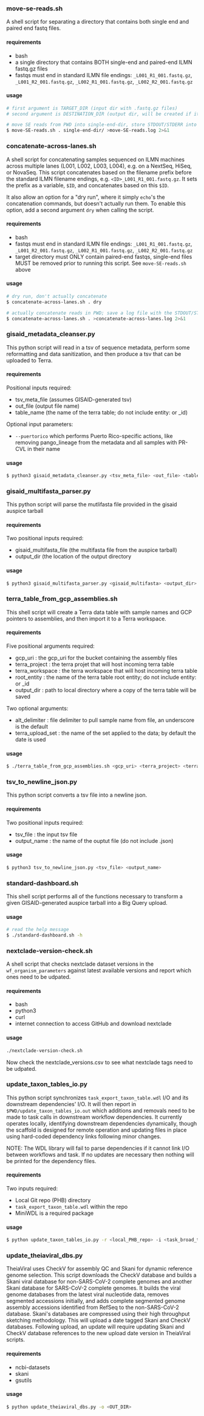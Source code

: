 ### move-se-reads.sh

A shell script for separating a directory that contains both single end and paired end fastq files.

#### requirements
 - bash
 - a single directory that contains BOTH single-end and paired-end ILMN fastq.gz files
 - fastqs must end in standard ILMN file endings: `_L001_R1_001.fastq.gz`, `_L001_R2_001.fastq.gz`, `_L002_R1_001.fastq.gz`, `_L002_R2_001.fastq.gz`

#### usage
```bash
# first argument is TARGET_DIR (input dir with .fastq.gz files)
# second argument is DESTINATION_DIR (output dir, will be created if it doesn't already exist)

# move SE reads from PWD into single-end-dir, store STDOUT/STDERR into log file
$ move-SE-reads.sh . single-end-dir/ >move-SE-reads.log 2>&1
```

### concatenate-across-lanes.sh

A shell script for concatenating samples sequenced on ILMN machines across multiple lanes (L001, L002, L003, L004), e.g. on a NextSeq, HiSeq, or NovaSeq. This script concatenates based on the filename prefix before the standard ILMN filename endings, e.g. `<ID>_L001_R1_001.fastq.gz`. It sets the prefix as a variable, `$ID`, and concatenates based on this `$ID`.

It also allow an option for a "dry run", where it simply `echo`'s the concatenation commands, but doesn't actually run them. To enable this option, add a second argument `dry` when calling the script.

#### requirements
  - bash
  - fastqs must end in standard ILMN file endings: `_L001_R1_001.fastq.gz`, `_L001_R2_001.fastq.gz`, `_L002_R1_001.fastq.gz`, `_L002_R2_001.fastq.gz`
  - target directory must ONLY contain paired-end fastqs, single-end files MUST be removed prior to running this script. See `move-SE-reads.sh` above
#### usage
```bash
# dry run, don't actually concatenate
$ concatenate-across-lanes.sh . dry 

# actually concatenate reads in PWD; save a log file with the STDOUT/STDERR
$ concatenate-across-lanes.sh . >concatenate-across-lanes.log 2>&1
```

### gisaid_metadata_cleanser.py

This python script will read in a tsv of sequence metadata, perform some reformatting and data sanitization, and then produce a tsv that can be uploaded to Terra.

#### requirements
Positional inputs required:
 - tsv_meta_file (assumes GISAID-generated tsv)
 - out_file (output file name)
 - table_name (the name of the terra table; do not include entity: or _id)
 
Optional input parameters:
 - `--puertorico` which performs Puerto Rico-specific actions, like removing pango_lineage from the metadata and all samples with PR-CVL in their name

#### usage
```bash
$ python3 gisaid_metadata_cleanser.py <tsv_meta_file> <out_file> <table_name> <optional_parameters>
```

### gisaid_multifasta_parser.py

This python script will parse the mutlifasta file provided in the gisaid auspice tarball 

#### requirements
Two positional inputs required:
 - gisaid_multifasta_file (the multifasta file from the auspice tarball)
 - output_dir (the location of the output directory

#### usage
```bash
$ python3 gisaid_multifasta_parser.py <gisaid_multifasta> <output_dir> 
```


### terra_table_from_gcp_assemblies.sh

This shell script will create a Terra data table with sample names and GCP pointers to assemblies, and then import it to a Terra workspace. 

#### requirements
Five positional arguments required:
 - gcp_uri : the gcp_uri for the bucket containing the assembly files
 - terra_project : the terra projet that will host incoming terra table
 - terra_workspace : the terra workspace that will host incoming terra table
 - root_entity : the name of the terra table root entity; do not include entity: or _id
 - output_dir : path to local directory where a copy of the terra table will be saved

Two optional arguments:
 - alt_delimiter : file delimiter to pull sample name from file, an underscore is the default
 - terra_upload_set : the name of the set applied to the data; by default the date is used

#### usage
```bash
$ ./terra_table_from_gcp_assemblies.sh <gcp_uri> <terra_project> <terra_workspace> <root_entity> <output_dir> <alt_delimiter> <terra_upload_set>
```

### tsv_to_newline_json.py

This python script converts a tsv file into a newline json. 

#### requirements
Two positional inputs required:
 - tsv_file : the input tsv file
 - output_name : the name of the ouptut file (do not include .json)

#### usage
```bash
$ python3 tsv_to_newline_json.py <tsv_file> <output_name>
```

### standard-dashboard.sh

This shell script performs all of the functions necessary to transform a given GISAID-generated auspice tarball into a Big Query upload.

#### usage
```bash 
# read the help message
$ ./standard-dashboard.sh -h
```

### nextclade-version-check.sh

A shell script that checks nextclade dataset versions in the `wf_organism_parameters` against latest available versions and report which ones need to be udpated.

#### requirements
- bash
- python3
- curl
- internet connection to access GitHub and download nextclade

#### usage
```bash
./nextclade-version-check.sh
```

Now check the nextclade_versions.csv to see what nextclade tags need to be udpated. 


### update_taxon_tables_io.py

This python script synchronizes `task_export_taxon_table.wdl` I/O and its downstream dependencies' I/O. It will then report in `$PWD/update_taxon_tables_io.out` which additions and removals need to be made to task calls in downstream workflow dependencies. It currently operates locally, identifying downstream dependencies dynamically, though the scaffold is designed for remote operation and updating files in place using hard-coded dependency links following minor changes.

NOTE: The WDL library will fail to parse dependencies if it cannot link I/O between workflows and task. If no updates are necessary then nothing will be printed for the dependency files.

#### requirements
Two inputs required:
 - Local Git repo (PHB) directory
 - `task_export_taxon_table.wdl` within the repo
 - MiniWDL is a required package

#### usage
```bash
$ python update_taxon_tables_io.py -r <local_PHB_repo> -i <task_broad_terra_tools.wdl>
```


### update_theiaviral_dbs.py

TheiaViral uses CheckV for assembly QC and Skani for dynamic reference genome selection. This script downloads the CheckV database and builds a Skani viral database for non-SARS-CoV-2 complete genomes and another Skani database for SARS-CoV-2 complete genomes. It builds the viral genome databases from the latest viral nucleotide data, removes segmented accessions initially, and adds complete segmented genome assembly accessions identified from RefSeq to the non-SARS-CoV-2 database. Skani's databases are compressed using their high throughput sketching methodology. This will upload a date tagged Skani and CheckV databases. Following upload, an update will require updating Skani and CheckV database references to the new upload date version in TheiaViral scripts.


#### requirements
- ncbi-datasets
- skani
- gsutils

#### usage
```bash
$ python update_theiaviral_dbs.py -o <OUT_DIR>
```